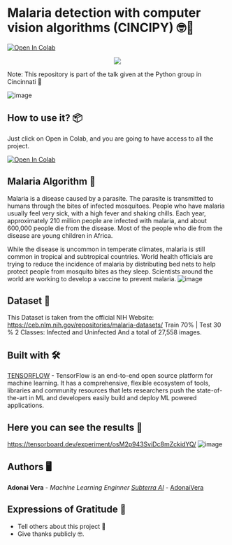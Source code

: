 # Malaria detection with computer vision algorithms (CINCIPY) 🤓🚀
[![Open In Colab](https://colab.research.google.com/assets/colab-badge.svg)](https://colab.research.google.com/github/AdonaiVera/cincipy_malaria/blob/main/%5BMalaria%5D_mainProject.ipynb)

<p align="center">
  <img src="https://readme-typing-svg.herokuapp.com/?lines=Welcome+Cincipy+Community!;Bienvenidos!;Accueillir!;欢迎!&font=Fira%20Code&center=true&width=380&height=50">
</p>

Note: This repository is part of the talk given at the Python group in Cincinnati 📄

![image](https://user-images.githubusercontent.com/45982251/180677692-b5708a55-0694-4ba4-a3a3-901e6bbb6c5a.png)

## How to use it? 📦
Just click on Open in Colab, and you are going to have access to all the project.

[![Open In Colab](https://colab.research.google.com/assets/colab-badge.svg)](https://colab.research.google.com/github/AdonaiVera/cincipy_malaria/blob/main/%5BMalaria%5D_mainProject.ipynb)

## Malaria Algorithm :space_invader: 
Malaria is a disease caused by a parasite. The parasite is transmitted to humans through the bites of infected mosquitoes. People who have malaria usually feel very sick, with a high fever and shaking chills. Each year, approximately 210 million people are infected with malaria, and about 600,000 people die from the disease. Most of the people who die from the disease are young children in Africa.

While the disease is uncommon in temperate climates, malaria is still common in tropical and subtropical countries. World health officials are trying to reduce the incidence of malaria by distributing bed nets to help protect people from mosquito bites as they sleep. Scientists around the world are working to develop a vaccine to prevent malaria.
![image](https://user-images.githubusercontent.com/45982251/180677747-3ccedc34-b1ff-433b-9093-c0674adef263.png)


## Dataset 📖
This Dataset is taken from the official NIH Website: https://ceb.nlm.nih.gov/repositories/malaria-datasets/
Train 70% | Test 30 % 2 Classes: Infected and Uninfected And a total of 27,558 images.

## Built with 🛠️
[TENSORFLOW](https://www.tensorflow.org/) - TensorFlow is an end-to-end open source platform for machine learning. It has a comprehensive, flexible ecosystem of tools, libraries and community resources that lets researchers push the state-of-the-art in ML and developers easily build and deploy ML powered applications.

## Here you can see the results 📌
https://tensorboard.dev/experiment/osM2p943SviDc8mZckidYQ/
![image](https://user-images.githubusercontent.com/45982251/180677522-98cd152a-0248-495d-bacf-b6bf41c9a60a.png)


## Authors 🖥
**Adonai Vera** - *Machine Learning Enginner [Subterra AI](https://www.subterra.ai/)* - [AdonaiVera](https://github.com/AdonaiVera)

## Expressions of Gratitude 🎁
* Tell others about this project 📢
* Give thanks publicly 🤓.
